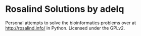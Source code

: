 Rosalind Solutions by adelq
===========================

Personal attempts to solve the bioinformatics problems over at <http://rosalind.info/> in Python. Licensed under the GPLv2.